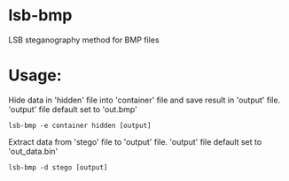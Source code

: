 # lsb-bmp
LSB steganography method for BMP files

# Usage:
Hide data in 'hidden' file  into 'container' file and save result in 'output' file.
'output' file default set to 'out.bmp'
```
lsb-bmp -e container hidden [output]
```
Extract data from 'stego' file to 'output' file. 
'output' file default set to 'out_data.bin'
```
lsb-bmp -d stego [output]
```
